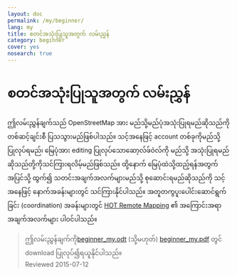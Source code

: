 ```yaml
---
layout: doc
permalink: /my/beginner/
lang: my
title: စတင်အသုံးပြုသူအတွက် လမ်းညွှန်
category: beginner
cover: yes
nosearch: true
---
```


စတင်အသုံးပြုသူအတွက် လမ်းညွှန်
================


ဤလမ်းညွှန်ချက်သည် OpenStreetMap အား မည်သို့မည်ပုံအသုံးပြုရမည်ဆိုသည်ကို တစ်ဆင့်ချင်းစီ ပြသသွားမည်ဖြစ်ပါသည်။ သင့်အနေဖြင့် 
account တစ်ခုကိုမည်သို့ပြုလုပ်ရမည်၊ မြေပုံအား editing ပြုလုပ်သောဆော့လ်ဖ်ဝဲလ်ကို မည်သို့ အသုံးပြုရမည် ဆိုသည်တို့ကိုသင်ကြားရလိမ့်မည်ဖြစ်သည်။ ထို့နောက် မြေပုံထဲသို့ထည့်ရန်အတွက် အပြင်သို့ ထွက်၍
သတင်းအချက်အလက်များမည်သို့ စုဆောင်းရမည်ဆိုသည်ကို သင့်အနေဖြင့် နောက်အခန်းများတွင် သင်ကြားနိုင်ပါသည်။ အတူတကွပူးပေါင်းဆောင်ရွက်ခြင်း (coordination) အခန်းများတွင် [HOT Remote Mapping](/my/coordination/) ၏ အကြောင်းအရာအချက်အလက်များ ပါဝင်ပါသည်။ 

> ဤလမ်းညွှန်ချက်ကို[beginner_my.odt](/files/beginner_my.odt) (သို့မဟုတ်) [beginner_my.pdf](/files/beginner_my.pdf) တွင် download ပြုလုပ်၍ရယူနိုင်ပါသည်။  
> Reviewed 2015-07-12  